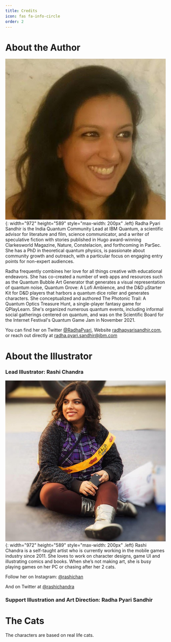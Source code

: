 ```yaml
---
title: Credits
icon: fas fa-info-circle
order: 2
---
```



# About the Author
![](/assets/imgs/author_portrait.jpeg){: width="972" height="589" style="max-width: 200px" .left}
Radha Pyari Sandhir is the India Quantum Community Lead at IBM Quantum, a scientific advisor for literature and film, science communicator, and a writer of speculative fiction with stories published in Hugo award-winning Clarkesworld Magazine, Nature, Constelacion, and forthcoming in ParSec. She has a PhD in theoretical quantum physics, is passionate about community growth and outreach, with a particular focus on engaging entry points for non-expert audiences.


Radha frequently combines her love for all things creative with educational endeavors. She has co-created a number of web apps and resources such as the Quantum Bubble Art Generator that generates a visual representation of quantum noise, Quantum Grove: A Lofi Ambience, and the D&D μStarter Kit for D&D players that harbors a quantum dice roller and generates characters. She conceptualized and authored The Photonic Trail: A Quantum Optics Treasure Hunt, a single-player fantasy game for QPlayLearn. She's organized numerous quantum events, including informal social gatherings centered on quantum, and was on the Scientific Board for the Internet Festival's Quantum Game Jam in November 2021.

You can find her on Twitter [@RadhaPyari](https://twitter.com/radhapyari), Website [radhapyarisandhir.com](https://radhapyarisandhir.com), or reach out directly at [radha.pyari.sandhir@ibm.com](mailto:radha.pyari.sandhir@ibm.com)


# About the Illustrator

### Lead Illustrator: Rashi Chandra

![](/assets/imgs/illustrator_portrait.jpeg){: width="972" height="589" style="max-width: 200px" .left}
Rashi Chandra is a self-taught artist who is currently working in the mobile games industry since 2011. She loves to work on character designs, game UI and illustrating comics and books. When she’s not making art, she is busy playing games on her PC or chasing after her 2 cats.

Follow her on Instagram: [@rashichan](https://www.instagram.com/rashichan/)

And on Twitter at [@rashichandra](https://twitter.com/rashichandra)









### Support Illustration and Art Direction: Radha Pyari Sandhir


# The Cats

The characters are based on real life cats. 

